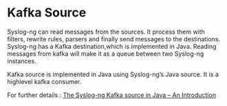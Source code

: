 # Kafka Source

Syslog-­ng can read messages from the sources. It process them with filters, rewrite rules, parsers and finally send messages to the destinations. Syslog-ng has a Kafka destination,which is implemented in Java. Reading messages from kafka will make it as a queue between two Syslog-ng instances.

Kafka source is implemented in Java using Syslog-ng’s Java source. It is a highlevel kafka consumer. 

For further details : [The Syslog-ng Kafka source in Java – An Introduction](https://vithulanmv.wordpress.com/2016/08/14/the-syslog-ng-kafka-source-in-java-an-introduction/)
